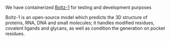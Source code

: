 <!-- Source: https://github.com/jwohlwend/boltz-->

We have containerized [Boltz-1](https://github.com/jwohlwend/boltz) for testing and development purposes

Boltz-1 is an open-source model which predicts the 3D structure of proteins, RNA, DNA and small molecules; it handles modified residues, covalent ligands and glycans, as well as condition the generation on pocket residues.
